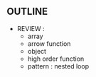 ## OUTLINE
- REVIEW :
    - array
    - arrow function
    - object
    - high order function
    - pattern : nested loop